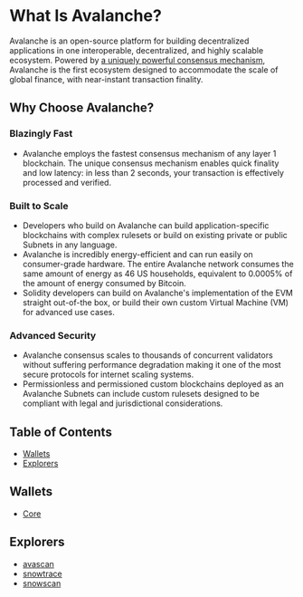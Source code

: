 # What Is Avalanche?

Avalanche is an open-source platform for building decentralized applications in one
interoperable, decentralized, and highly scalable ecosystem.
Powered by [a uniquely powerful consensus mechanism](/learn/avalanche/avalanche-consensus.md),
Avalanche is the first ecosystem designed to
accommodate the scale of global finance, with near-instant transaction finality.

## Why Choose Avalanche?

### Blazingly Fast

- Avalanche employs the fastest consensus mechanism of any layer 1 blockchain. The unique consensus
  mechanism enables quick finality and low latency: in less than 2 seconds, your transaction is
  effectively processed and verified.

### Built to Scale

- Developers who build on Avalanche can build application-specific blockchains with complex rulesets
  or build on existing private or public Subnets in any language.
- Avalanche is incredibly energy-efficient and can run easily on consumer-grade hardware.
  The entire Avalanche network consumes the same amount of energy as 46 US households, equivalent to
  0.0005% of the amount of energy consumed by Bitcoin.
- Solidity developers can build on Avalanche's implementation of the EVM straight out-of-the box, or
  build their own custom Virtual Machine (VM) for advanced use cases.

### Advanced Security

- Avalanche consensus scales to thousands of concurrent validators without suffering performance
  degradation making it one of the most secure protocols for internet scaling systems.
- Permissionless and permissioned custom blockchains deployed as an Avalanche Subnets can include custom
  rulesets designed to be compliant with legal and jurisdictional considerations.

## Table of Contents

- [Wallets](#wallets)
- [Explorers](#explorers)

## Wallets
- [Core](https://core.app/tools/)

## Explorers
- [avascan](https://avascan.info/)
- [snowtrace](https://snowtrace.io/)
- [snowscan](https://snowscan.xyz/)





